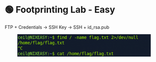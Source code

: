 # 🟢 Footprinting Lab - Easy

FTP + Credentials -> SSH Key -> SSH + id\_rsa.pub

<figure><img src="../.gitbook/assets/image (1).png" alt=""><figcaption></figcaption></figure>
